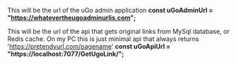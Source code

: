 This will be the url of the uGo admin application
**const uGoAdminUrl = "https://whatevertheugoadminurlis.com";**

This will be the url of the api that gets original links from MySql database, or Redis cache.
On my PC this is just minimal api that always returns 'https://pretendyurl.com/pagename'
**const uGoApiUrl = "https://localhost:7077/GetUgoLink/";**
